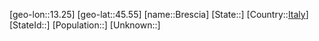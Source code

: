 ﻿---
location: [45.55,13.25]
type: City
tags:
- geo/City


SpocWebEntityId: 29337
isDeleted: false
confidential: public

---
[geo-lon::13.25]
[geo-lat::45.55]
[name::Brescia]
[State::]
[Country::[Italy](geo/Continent/Europe/Italy.md)]
[StateId::]
[Population::]
[Unknown::]

